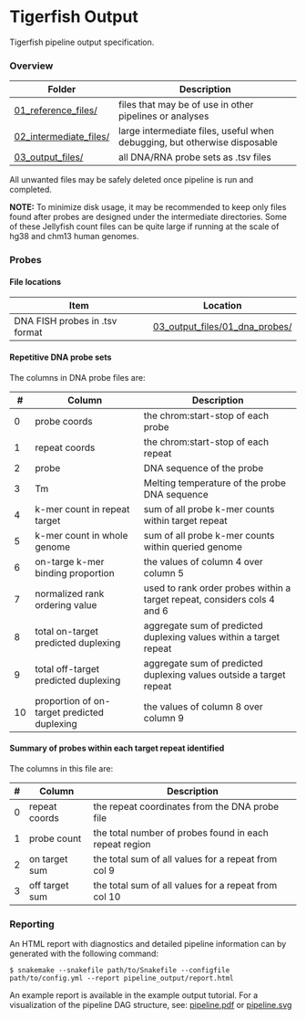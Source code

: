 # Tigerfish Output

Tigerfish pipeline output specification.

### Overview

| Folder        | Description                                                       |
|---------------|-------------------------------------------------------------------|
| [01_reference_files/](../../example_run/tigerfish_main/expected_pipeline_output/01_reference_files)   | files that may be of use in other pipelines or analyses |
| [02_intermediate_files/](../../example_run/tigerfish_main/expected_pipeline_output/02_intermediate_files)  | large intermediate files, useful when debugging, but otherwise disposable |
| [03_output_files/](../../example_run/tigerfish_main/expected_pipeline_output/03_output_files) | all DNA/RNA probe sets as .tsv files |

All unwanted files may be safely deleted once pipeline is run and completed.

**NOTE:** To minimize disk usage, it may be recommended to keep only files found after probes are designed under the intermediate directories. Some of these Jellyfish count files can be quite large if running at the scale of hg38 and chm13 human genomes.

### Probes

#### File locations

| Item        | Location                                                       |
|---------------|-------------------------------------------------------------------|
| DNA FISH probes in .tsv format | [03_output_files/01_dna_probes/](../../example_run/expected_pipeline_output/03_output_files/01_dna_probes) | 

#### Repetitive DNA probe sets

The columns in DNA probe files are: 

| # | Column | Description |
|---|--------|-------------|
| 0 | probe coords | the chrom:start-stop of each probe |
| 1 | repeat coords | the chrom:start-stop of each repeat |
| 2 | probe | DNA sequence of the probe |
| 3 | Tm | Melting temperature of the probe DNA sequence |
| 4 | k-mer count in repeat target | sum of all probe k-mer counts within target repeat |
| 5 | k-mer count in whole genome | sum of all probe k-mer counts within queried genome |
| 6 | on-targe k-mer binding proportion | the values of column 4 over column 5 |
| 7 | normalized rank ordering value | used to rank order probes within a target repeat, considers cols 4 and 6 |
| 8 | total on-target predicted duplexing | aggregate sum of predicted duplexing values within a target repeat |
| 9 | total off-target predicted duplexing | aggregate sum of predicted duplexing values outside a target repeat |
| 10 | proportion of on-target predicted duplexing | the values of column 8 over column 9 |

#### Summary of probes within each target repeat identified

The columns in this file are:

| # | Column | Description |
|---|--------|-------------|
| 0 | repeat coords | the repeat coordinates from the DNA probe file |
| 1 | probe count | the total number of probes found in each repeat region |
| 2 | on target sum | the total sum of all values for a repeat from col 9 |
| 3 | off target sum | the total sum of all values for a repeat from col 10 |


### Reporting

An HTML report with diagnostics and detailed pipeline information can by generated with the following command:

```
$ snakemake --snakefile path/to/Snakefile --configfile path/to/config.yml --report pipeline_output/report.html
```

An example report is available in the example output tutorial. For a visualization of the pipeline DAG structure, see: [pipeline.pdf](../../example_run/expected_pipeline_output/pipeline.pdf) or [pipeline.svg](../../example_run/expected_pipeline_output/pipeline.svg)
